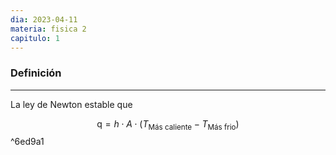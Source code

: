 ```yaml
---
dia: 2023-04-11
materia: fisica 2
capitulo: 1
---
```

### Definición
---
La ley de Newton estable que 

$$ \text{\.q} = h \cdot A \cdot \left(T_\text{Más caliente} - T_\text{Más frio} \right)  $$ ^6ed9a1